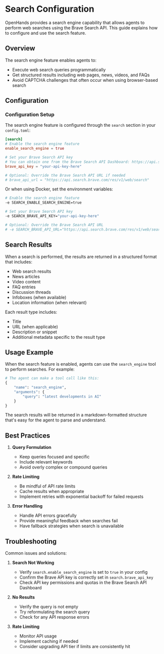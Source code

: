 # Search Configuration

OpenHands provides a search engine capability that allows agents to perform web searches using the Brave Search API. This guide explains how to configure and use the search feature.

## Overview

The search engine feature enables agents to:
- Execute web search queries programmatically
- Get structured results including web pages, news, videos, and FAQs
- Avoid CAPTCHA challenges that often occur when using browser-based search

## Configuration

### Configuration Setup

The search engine feature is configured through the `search` section in your `config.toml`:

```toml
[search]
# Enable the search engine feature
enable_search_engine = true

# Set your Brave Search API key
# You can obtain one from the Brave Search API Dashboard: https://api.search.brave.com/app/keys
brave_api_key = "your-api-key-here"

# Optional: Override the Brave Search API URL if needed
# brave_api_url = "https://api.search.brave.com/res/v1/web/search"
```

Or when using Docker, set the environment variables:
```bash
# Enable the search engine feature
-e SEARCH_ENABLE_SEARCH_ENGINE=true

# Set your Brave Search API key
-e SEARCH_BRAVE_API_KEY="your-api-key-here"

# Optional: Override the Brave Search API URL
# -e SEARCH_BRAVE_API_URL="https://api.search.brave.com/res/v1/web/search"
```

## Search Results

When a search is performed, the results are returned in a structured format that includes:

- Web search results
- News articles
- Video content
- FAQ entries
- Discussion threads
- Infoboxes (when available)
- Location information (when relevant)

Each result type includes:
- Title
- URL (when applicable)
- Description or snippet
- Additional metadata specific to the result type

## Usage Example

When the search feature is enabled, agents can use the `search_engine` tool to perform searches. For example:

```python
# The agent can make a tool call like this:
{
    "name": "search_engine",
    "arguments": {
        "query": "latest developments in AI"
    }
}
```

The search results will be returned in a markdown-formatted structure that's easy for the agent to parse and understand.

## Best Practices

1. **Query Formulation**
   - Keep queries focused and specific
   - Include relevant keywords
   - Avoid overly complex or compound queries

2. **Rate Limiting**
   - Be mindful of API rate limits
   - Cache results when appropriate
   - Implement retries with exponential backoff for failed requests

3. **Error Handling**
   - Handle API errors gracefully
   - Provide meaningful feedback when searches fail
   - Have fallback strategies when search is unavailable

## Troubleshooting

Common issues and solutions:

1. **Search Not Working**
   - Verify `search.enable_search_engine` is set to `true` in your config
   - Confirm the Brave API key is correctly set in `search.brave_api_key`
   - Check API key permissions and quotas in the Brave Search API Dashboard

2. **No Results**
   - Verify the query is not empty
   - Try reformulating the search query
   - Check for any API response errors

3. **Rate Limiting**
   - Monitor API usage
   - Implement caching if needed
   - Consider upgrading API tier if limits are consistently hit